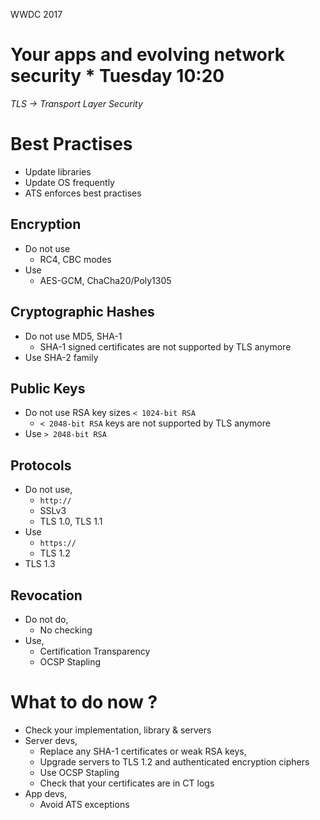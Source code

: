 WWDC 2017

# Your apps and evolving network security * Tuesday 10:20
_TLS -> Transport Layer Security_

# Best Practises
  - Update libraries
  - Update OS frequently
  - ATS enforces best practises

## Encryption
  - Do not use
    - RC4, CBC modes
  - Use
    - AES-GCM, ChaCha20/Poly1305
## Cryptographic Hashes
  - Do not use MD5, SHA-1
    - SHA-1 signed certificates are not supported by TLS anymore
  - Use SHA-2 family
## Public Keys
  - Do not use RSA key sizes `< 1024-bit RSA`
    - `< 2048-bit RSA` keys are not supported by TLS anymore
  - Use `> 2048-bit RSA`
## Protocols
  - Do not use,
    - `http://`
    - SSLv3
    - TLS 1.0, TLS 1.1
  - Use
    - `https://`
    - TLS 1.2
  - TLS 1.3
## Revocation
  - Do not do,
    - No checking
  - Use,
    - Certification Transparency
    - OCSP Stapling

# What to do now ?
  - Check your implementation, library & servers
  - Server devs,
    - Replace any SHA-1 certificates or weak RSA keys,
    - Upgrade servers to TLS 1.2 and authenticated encryption ciphers
    - Use OCSP Stapling
    - Check that your certificates are in CT logs
  - App devs,
    - Avoid ATS exceptions
